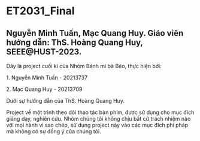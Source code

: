 # ET2031_Final
## Nguyễn Minh Tuấn, Mạc Quang Huy. Giáo viên hướng dẫn: ThS. Hoàng Quang Huy, SEEE@HUST-2023. 
<p>Đây là project cuối kì của Nhóm Bánh mì bà Béo, thực hiện bởi:</p>
<p>1. Nguyễn Minh Tuấn - 20213737</p>
<p>2. Mạc Quang Huy - 20213709</p>
<p>Dưới sự hướng dẫn của ThS. Hoàng Quang Huy.</p>
Project về một trình theo dõi thao tác bàn phím, được sử dụng cho mục đích giảng dạy, nghiên cứu. Nhóm chúng tôi không chịu bất cứ trách nhiệm nào với mọi hành vi sao chép, sử dụng project này vào các mục đích phi pháp mà không có sự đồng ý của chúng tôi.

